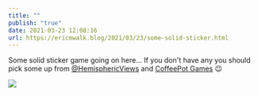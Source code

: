 ```yaml
---
title: ""
publish: "true"
date: 2021-03-23 12:08:16
url: https://ericmwalk.blog/2021/03/23/some-solid-sticker.html
---
```


Some solid sticker game going on here... If you don't have any you should pick some up from [@HemisphericViews](https://micro.blog/HemisphericViews) and [CoffeePot Games](https://Coffeepot.games) 😉


![](https://ericmwalk.blog/uploads/2021/2f92c9ba8a.jpg)